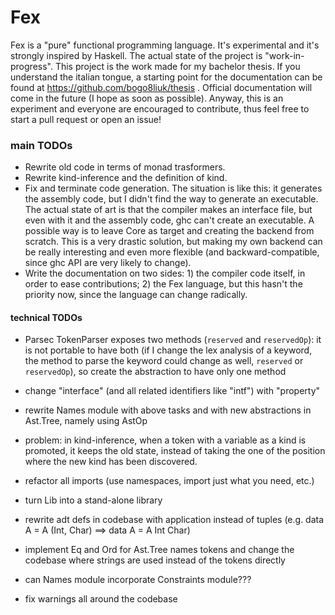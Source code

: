 # Fex
Fex is a "pure" functional programming language. It's experimental and it's strongly inspired by Haskell. The actual state
of the project is "work-in-progress". This project is the work made for my bachelor thesis. If you understand the italian
tongue, a starting point for the documentation can be found at https://github.com/bogo8liuk/thesis . Official documentation
will come in the future (I hope as soon as possible). Anyway, this is an experiment and everyone are encouraged to contribute,
thus feel free to start a pull request or open an issue!

### main TODOs
- Rewrite old code in terms of monad trasformers.
- Rewrite kind-inference and the definition of kind.
- Fix and terminate code generation. The situation is like this: it generates the assembly code, but I didn't find the way
to generate an executable. The actual state of art is that the compiler makes an interface file, but even with it and the
assembly code, ghc can't create an executable. A possible way is to leave Core as target and creating the backend from scratch.
This is a very drastic solution, but making my own backend can be really interesting and even more flexible (and
backward-compatible, since ghc API are very likely to change).
- Write the documentation on two sides: 1) the compiler code itself, in order to ease contributions; 2) the Fex language,
but this hasn't the priority now, since the language can change radically.

#### technical TODOs
- Parsec TokenParser exposes two methods (`reserved` and `reservedOp`): it is not portable to have both (if I change the lex analysis of a keyword, the method to parse the keyword could change as well, `reserved` or `reservedOp`), so create the abstraction to have only one method

- change "interface" (and all related identifiers like "intf") with "property"
- rewrite Names module with above tasks and with new abstractions in Ast.Tree, namely using AstOp

- problem: in kind-inference, when a token with a variable as a kind is promoted, it keeps the old state, instead of taking the one of the position where the new kind has been discovered.
- refactor all imports (use namespaces, import just what you need, etc.)

- turn Lib into a stand-alone library
- rewrite adt defs in codebase with application instead of tuples (e.g. data A = A (Int, Char) ==> data A = A Int Char)

- implement Eq and Ord for Ast.Tree names tokens and change the codebase where strings are used instead of the tokens directly

- can Names module incorporate Constraints module???
- fix warnings all around the codebase
